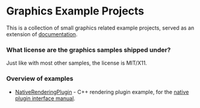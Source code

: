 # Graphics Example Projects

This is a collection of small graphics related example projects, served as an extension of [documentation](http://docs.unity3d.com/).


### What license are the graphics samples shipped under?

Just like with most other samples, the license is MIT/X11.


### Overview of examples

* [NativeRenderingPlugin](NativeRenderingPlugin/README.md) - C++ rendering plugin example, for the [native plugin interface manual](http://docs.unity3d.com/Manual/NativePluginInterface.html).
